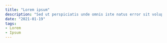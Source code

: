 ```yaml
---
title: "Lorem ipsum"
description: "Sed ut perspiciatis unde omnis iste natus error sit voluptatem"
date: "2021-01-19"
tags:
- Lorem
- Ipsum
---
```


